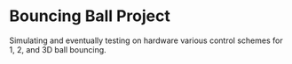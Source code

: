 # Bouncing Ball Project
Simulating and eventually testing on hardware various control schemes for 1, 2, and 3D ball bouncing.
